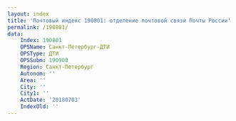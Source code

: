 ```yaml
---
layout: index
title: 'Почтовый индекс 190801: отделение почтовой связи Почты России'
permalink: /190801/
data:
    Index: 190801
    OPSName: Санкт-Петербург-ДТИ
    OPSType: ДТИ
    OPSSubm: 190900
    Region: Санкт-Петербург
    Autonom: ''
    Area: ''
    City: ''
    City1: ''
    ActDate: '20180703'
    IndexOld: ''
---
```

